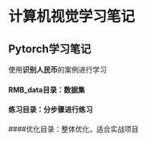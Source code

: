 # 计算机视觉学习笔记

## Pytorch学习笔记
使用**识别人民币**的案例进行学习

#### RMB_data目录：数据集
#### 练习目录：分步骤进行练习
####优化目录：整体优化，适合实战项目
